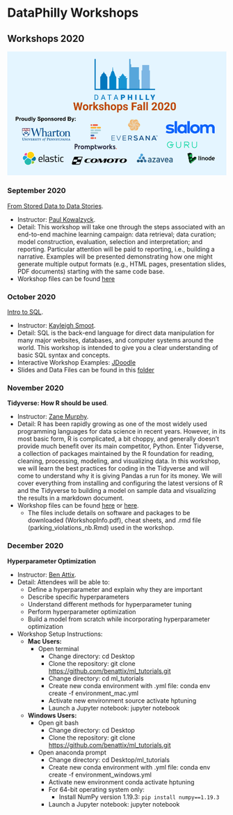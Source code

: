 # DataPhilly Workshops

  
## Workshops 2020 
<img src="EventTitleSponsors_Aug302020.png?raw=true"/>

### September 2020
[From Stored Data to Data Stories](https://github.com/pjkowalczyk/DataPhilly_StoredDataStories). 
- Instructor: [Paul Kowalzyck](https://www.linkedin.com/in/pauljkowalczyk/). 
- Detail: This workshop will take one through the steps associated with an end-to-end machine learning campaign: data retrieval; data curation; model construction, evaluation, selection and interpretation; and reporting. Particular attention will be paid to reporting, i.e., building a narrative. Examples will be presented demonstrating how one might generate multiple output formats (e.g., HTML pages, presentation slides, PDF documents) starting with the same code base.  
- Workshop files can be found [here](https://github.com/pjkowalczyk/DataPhilly_StoredDataStories)

### October 2020
[Intro to SQL](http://tpcg.io/HjSt3dp7). 
- Instructor: [Kayleigh Smoot](https://www.linkedin.com/in/kayleigh-smoot/). 
- Detail: SQL is the back-end language for direct data manipulation for many major websites, databases, and computer systems around the world. This workshop is intended to give you a clear understanding of basic SQL syntax and concepts. 
- Interactive Workshop Examples: [JDoodle](https://www.jdoodle.com/ia/2QC)
- Slides and Data Files can be found in this [folder](https://github.com/DataPhilly/Workshops/tree/master/WorkshopFiles/IntroToSQL)

### November 2020
**Tidyverse: How R should be used**. 
- Instructor: [Zane Murphy](https://www.linkedin.com/in/zane-murphy-406809125/). 
- Detail: R has been rapidly growing as one of the most widely used programming languages for data science in recent years. However, in its most basic form, R is complicated, a bit choppy, and generally doesn’t provide much benefit over its main competitor, Python. Enter Tidyverse, a collection of packages maintained by the R foundation for reading, cleaning, processing, modeling, and visualizing data. In this workshop, we will learn the best practices for coding in the Tidyverse and will come to understand why it is giving Pandas a run for its money. We will cover everything from installing and configuring the latest versions of R and the Tidyverse to building a model on sample data and visualizing the results in a markdown document.
- Workshop files can be found [here](https://github.com/zanemurphy/DataPhilly-Tidyverse) or [here](https://github.com/zanemurphy/DataPhilly-Tidyverse). 
  - The files include details on software and packages to be downloaded (WorkshopInfo.pdf), cheat sheets,  and .rmd file (parking_violations_nb.Rmd) used in the workshop.
  
### December 2020  
**Hyperparameter Optimization**
- Instructor: [Ben Attix](https://www.linkedin.com/in/benattix/).
- Detail: Attendees will be able to:  
  - Define a hyperparameter and explain why they are important  
  - Describe specific hyperparameters  
  - Understand different methods for hyperparameter tuning  
  - Perform hyperparameter optimization  
  - Build a model from scratch while incorporating hyperparameter optimization  
- Workshop Setup Instructions:  
  - **Mac Users:**  
    - Open terminal  
      - Change directory: cd Desktop
      - Clone the repository: git clone https://github.com/benattix/ml_tutorials.git
      - Change directory: cd ml_tutorials
      - Create new conda environment with .yml file: conda env create -f environment_mac.yml
      - Activate new environment source activate hptuning
      - Launch a Jupyter notebook: jupyter notebook
   - **Windows Users:**
      - Open git bash  
        - Change directory: cd Desktop  
        - Clone the repository: git clone https://github.com/benattix/ml_tutorials.git  
      - Open anaconda prompt  
        - Change directory: cd Desktop/ml_tutorials  
        - Create new conda environment with .yml file: conda env create -f environment_windows.yml  
        - Activate new environment conda activate hptuning  
        - For 64-bit operating system only:
          - Install NumPy version 1.19.3: `pip install numpy==1.19.3`
        - Launch a Jupyter notebook: jupyter notebook
  
